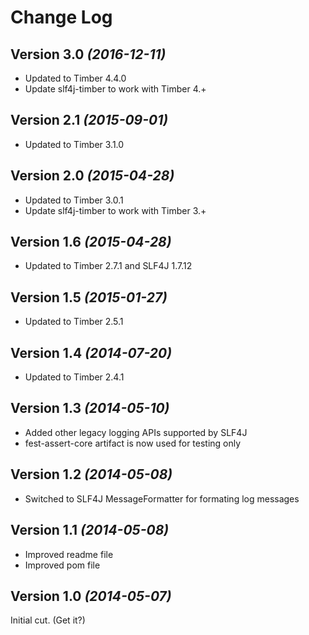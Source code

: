 Change Log
==========

Version 3.0 *(2016-12-11)*
----------------------------

 * Updated to Timber 4.4.0
 * Update slf4j-timber to work with Timber 4.+


Version 2.1 *(2015-09-01)*
----------------------------

 * Updated to Timber 3.1.0


Version 2.0 *(2015-04-28)*
----------------------------

 * Updated to Timber 3.0.1
 * Update slf4j-timber to work with Timber 3.+


Version 1.6 *(2015-04-28)*
----------------------------

 * Updated to Timber 2.7.1 and SLF4J 1.7.12


Version 1.5 *(2015-01-27)*
----------------------------

 * Updated to Timber 2.5.1


Version 1.4 *(2014-07-20)*
----------------------------

 * Updated to Timber 2.4.1


Version 1.3 *(2014-05-10)*
----------------------------

 * Added other legacy logging APIs supported by SLF4J
 * fest-assert-core artifact is now used for testing only


Version 1.2 *(2014-05-08)*
----------------------------

 * Switched to SLF4J MessageFormatter for formating log messages


Version 1.1 *(2014-05-08)*
----------------------------

 * Improved readme file
 * Improved pom file


Version 1.0 *(2014-05-07)*
----------------------------

Initial cut. (Get it?)
